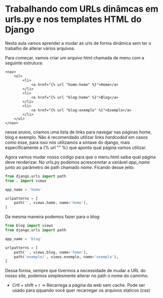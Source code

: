 #  Trabalhando com URLs dinâmcas em urls.py e nos templates HTML do Django
Nesta aula vamos aprender a mudar as urls de forma dinâmica sem ter o trabalho de alterar vários arquivos.

Para começar, vamos criar um arquivo html chamada de menu com a seguinte estrutura:
~~~django html
<nav>
    <ul>
        <li>
            <a href="{% url "home:home" %}">Home</a>
        </li>
        <li>
            <a href="{% url "blog:home" %}">Blog</a>
        </li>
        <li>
            <a href="{% url "blog:exemplo" %}">Exemplo</a>
        </li>
    </ul>
</nav>
~~~
nesse aruivo, criamos uma lista de links para navegar nas páginas home, blog e exemplo. Não é  recomendado utilizar links *hardcoded* em casos como esse, para isso nós utilizamos a sintaxe do django, mais especificamente a {% url "" %} que aponta qual página vamos utilizar.

Agora vamos mudar nosso código para que o menu.html saiba qual página deve renderizar. No urls.py podemos acrescenntar a variável *app_name* junto ao parâmetro de path chamado *name*. Ficando desse jeito:
~~~python
from django.urls import path
from . import views

app_name = 'home'

urlpatterns = [
    path('', views.home, name='home'),
]
~~~

Da mesma maneira podemos fazer para o blog:
~~~python
from blog import views
from django.urls import path

app_name = 'blog'

urlpatterns = [
    path('', views.blog, name='home'),
    path('exemplo/', views.exemplo, name='exemplo'),
]
~~~
Dessa forma, sempre que tivermos a necessidade de mudar a URL do nosso site, podemos simplesmente alterar no path o nome do caminho.

- Crtl + shift + r -> Recarrega a página da web sem cache. Pode ser usado para qquando você quer recarregar os arquivos staticos (css)
